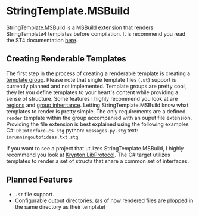 StringTemplate.MSBuild
======================

StringTemplate.MSBuild is a MSBuild extension that renders StringTemplate4 templates before compilation. It is recommend you read the ST4 documentation [here](https://github.com/antlr/stringtemplate4/blob/master/doc/introduction.md). 

Creating Renderable Templates
-----------------------------

The first step in the process of creating a renderable template is creating a [template group](https://github.com/antlr/stringtemplate4/blob/master/doc/groups.md). Please note that single template files (```.st```) support is currently planned and not implemented. Template groups are pretty cool, they let you define templates to your heart's content while providing a sense of structure. Some features I highly recommend you look at are [regions](https://github.com/antlr/stringtemplate4/blob/master/doc/regions.md) and [group inheritance](https://github.com/antlr/stringtemplate4/blob/master/doc/inheritance.md). Letting StringTemplate.MSBuild know what templates to render is pretty simple. The only requirements are a defined ```render``` template within the group accompanied with an ouput file extension. Providing the file extension is best explained using the following examples C#: ```DbInterface.cs.stg``` python: ```messages.py.stg``` text: ```imrunningoutofideas.txt.stg```.

If you want to see a project that utilizes StringTemplate.MSBuild, I highly recommend you look at [Krypton.LibProtocol](https://github.com/toontown-archive/Krypton.LibProtocol/tree/develop/LibProtocol.Targets/CSharp/Src/Numericals). The C# target utilizes templates to render a set of structs that share a common set of interfaces.

Planned Features
----------------

- ```.st``` file support.
- Configurable output directories. (as of now rendered files are plopped in the same directory as their template)
